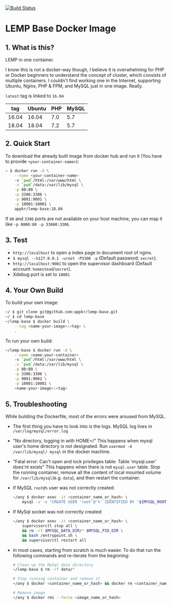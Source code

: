 [![Build Status](https://travis-ci.org/appkr/lemp-base.svg?branch=18.04)](https://travis-ci.org/appkr/lemp-base)

# LEMP Base Docker Image

## 1. What is this?

LEMP in one container.

I know this is not a docker-way though, I believe it is overwhelming for PHP or Docker beginners to understand the concept of cluster, which consists of multiple containers. I couldn't find working one in the Internet, supporting Ubuntu, Nginx, PHP & FPM, and MySQL just in one image. Really.

`latest` tag is linked to `16.04`

tag|Ubuntu|PHP|MySQL
---|---|---|---
16.04|16.04|7.0|5.7
18.04|18.04|7.2|5.7

## 2. Quick Start

To download the already built image from docker hub and run it (You have to provide `<your-container-name>`):

```sh
~ $ docker run -d \
    --name <your-container-name>
    -v `pwd`/html:/var/www/html \
    -v `pwd`/data:/var/lib/mysql \
    -p 80:80 \
    -p 3306:3306 \
    -p 9001:9001 \
    -p 10001:10001 \
    appkr/lemp-base:18.04
```

If `80` and `3306` ports are not available on your host machine, you can map it like `-p 8000:80 -p 33060:3306`.

## 3. Test

- `http://localhost` to open a index page in document root of nginx.
- `$ mysql --h127.0.0.1 -uroot -P3306 -p` (Default password: `secret`).
- `http://localhost:9001` to open the supervisor dashboard (Default account: `homestead`/`secret`).
- Xdebug port is set to `10001`

## 4. Your Own Build

To build your own image:

```sh
~/ $ git clone git@github.com:appkr/lemp-base.git
~/ $ cd lemp-base
~/lemp-base $ docker build \
    --tag <name-your-image>:<tag> \
    .
```

To run your own build:

```sh
~/lemp-base $ docker run -d \
    --name <name-your-container>
    -v `pwd`/html:/var/www/html \
    -v `pwd`/data:/var/lib/mysql \
    -p 80:80 \
    -p 3306:3306 \
    -p 9001:9001 \
    -p 10001:10001 \
    <name-your-image>:<tag>
```

## 5. Troubleshooting

While building the Dockerfile, most of the errors were aroused from MySQL.

-   The first thing you have to look into is the logs. MySQL log lives in `/var/log/mysql/error.log`

-   "No directory, logging in with HOME=/" This happens when mysql user's home directory is not designated. Run `usermod -d /var/lib/mysql/ mysql` in the docker machine.

-   "Fatal error: Can't open and lock privileges table: Table 'mysql.user' does'nt exists" This happens when there is not `mysql.user` table. Stop the running container, remove all the content of local mounted volume for `/var/lib/mysql`(e.g. `data`), and then restart the container.

-   If MySQL `root@%` user was not correctly created:

    ```bash
    ~/any $ docker exec -it <container_name_or_hash> \
        mysql -v -e "CREATE USER 'root'@'%' IDENTIFIED BY '${MYSQL_ROOT_PASSWORD}'; GRANT ALL PRIVILEGES ON *.* TO 'root'@'%'; FLUSH PRIVILEGES;"
    ```

-   If MySql socket was not correctly created:

    ```bash
    ~/any $ docker exec -it <container_name_or_hash> \
        supervisorctl stop all \
        && rm -rf $MYSQL_DATA_DIR/* $MYSQL_PID_DIR \
        && bash /entrypoint.sh \
        && supervisorctl restart all
    ```

-   In most cases, starting from scratch is much easier. To do that run the following commands and re-iterate from the beginning:

    ```bash
    # Clean up the MySql data directory
    ~/lemp-base $ rm -rf data/*
    
    # Stop running container and remove it
    ~/any $ docker <container_name_or_hash> && docker rm <container_name_or_hash>
    
    # Remove image
    ~/any $ docker rmi --force <image_name_or_hash>
    ```

